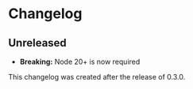 # Changelog

## Unreleased

- **Breaking:** Node 20+ is now required

This changelog was created after the release of 0.3.0.
